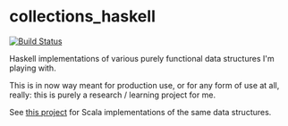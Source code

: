 collections_haskell
===================

[![Build Status](https://travis-ci.org/nrinaudo/collections_haskell.svg?branch=master)](https://travis-ci.org/nrinaudo/collections_haskell)

Haskell implementations of various purely functional data structures I'm playing with.

This is in now way meant for production use, or for any form of use at all, really: this is purely a research / learning
project for me.

See [this project](https://github.com/nrinaudo/collections_scala) for Scala implementations of the same data structures.
